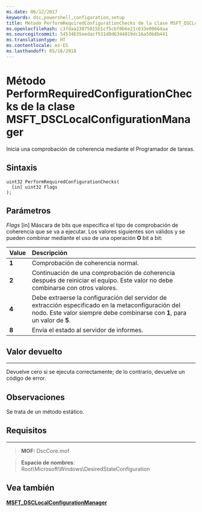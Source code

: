 ```yaml
---
ms.date: 06/12/2017
keywords: dsc,powershell,configuration,setup
title: Método PerformRequiredConfigurationChecks de la clase MSFT_DSCLocalConfigurationManager
ms.openlocfilehash: c3fdaa23875815b1cf5cbf0b6e21c633e00664aa
ms.sourcegitcommit: 54534635eedacf531d8d6344019dc16a50b8b441
ms.translationtype: HT
ms.contentlocale: es-ES
ms.lasthandoff: 05/16/2018
---
```

# <a name="performrequiredconfigurationchecks-method-of-the-msftdsclocalconfigurationmanager-class"></a>Método PerformRequiredConfigurationChecks de la clase MSFT_DSCLocalConfigurationManager

Inicia una comprobación de coherencia mediante el Programador de tareas.

<a name="syntax"></a>Sintaxis
------

```mof
uint32 PerformRequiredConfigurationChecks(
  [in] uint32 Flags
);
```

<a name="parameters"></a>Parámetros
----------

*Flags* \[in\] Máscara de bits que especifica el tipo de comprobación de coherencia que se va a ejecutar. Los valores siguientes son válidos y se pueden combinar mediante el uso de una operación **O** bit a bit:

|Value |Descripción |
|:--- |:---|
|**1** | Comprobación de coherencia normal. |
|**2** | Continuación de una comprobación de coherencia después de reiniciar el equipo. Este valor no debe combinarse con otros valores. |
|**4** | Debe extraerse la configuración del servidor de extracción especificado en la metaconfiguración del nodo. Este valor siempre debe combinarse con **1**, para un valor de **5**. |
|**8** | Envía el estado al servidor de informes. |

## <a name="return-value"></a>Valor devuelto
------------

Devuelve cero si se ejecuta correctamente; de lo contrario, devuelve un código de error.

## <a name="remarks"></a>Observaciones

Se trata de un método estático.

## <a name="requirements"></a>Requisitos
------------
>**MOF:** DscCore.mof

>**Espacio de nombres**: Root\Microsoft\Windows\DesiredStateConfiguration


## <a name="see-also"></a>Vea también


[**MSFT_DSCLocalConfigurationManager**](msft-dsclocalconfigurationmanager.md)